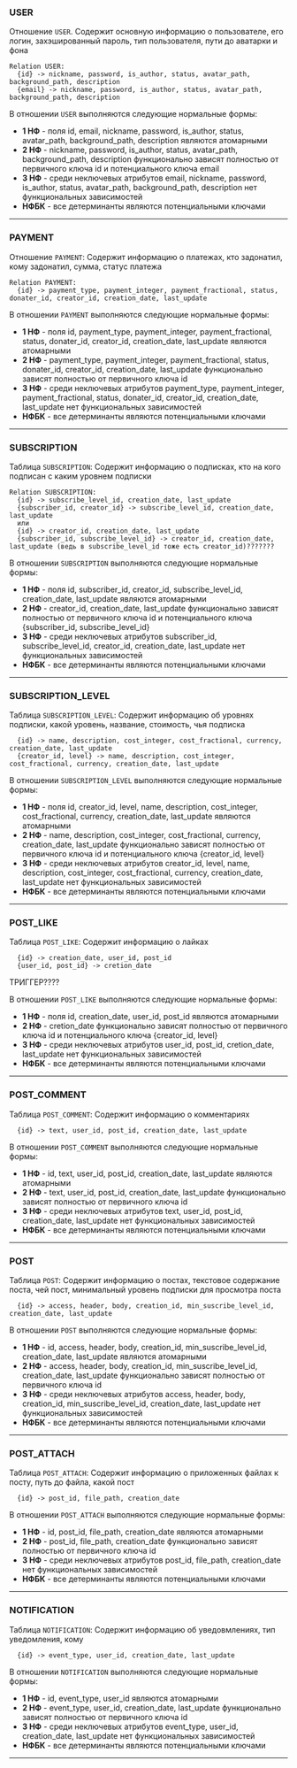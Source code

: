 
### USER
Отношение `USER`. Содержит основную информацию о пользователе, его логин, захэшированный пароль, тип пользователя, пути до аватарки и фона
```
Relation USER:
  {id} -> nickname, password, is_author, status, avatar_path, background_path, description
  {email} -> nickname, password, is_author, status, avatar_path, background_path, description
```
В отношении `USER` выполняются следующие нормальные формы:

- **1 НФ** - поля id, email, nickname, password, is_author, status, avatar_path, background_path, description являются атомарными
- **2 НФ** - nickname, password, is_author, status, avatar_path, background_path, description функционально зависят полностью от первичного ключа id и потенциального ключа email
- **3 НФ** - среди неключевых атрибутов email, nickname, password, is_author, status, avatar_path, background_path, description нет функциональных зависимостей
- **НФБК** - все детерминанты являются потенциальными ключами

---

### PAYMENT

Отношение `PAYMENT`: Содержит информацию о платежах, кто задонатил, кому задонатил, сумма, статус платежа
```
Relation PAYMENT:
  {id} -> payment_type, payment_integer, payment_fractional, status, donater_id, creator_id, creation_date, last_update
```
В отношении `PAYMENT` выполняются следующие нормальные формы:

- **1 НФ** - поля id, payment_type, payment_integer, payment_fractional, status, donater_id, creator_id, creation_date, last_update являются атомарными
- **2 НФ** - payment_type, payment_integer, payment_fractional, status, donater_id, creator_id, creation_date, last_update функционально зависят полностью от первичного ключа id
- **3 НФ** - среди неключевых атрибутов payment_type, payment_integer, payment_fractional, status, donater_id, creator_id, creation_date, last_update нет функциональных зависимостей
- **НФБК** - все детерминанты являются потенциальными ключами

---

### SUBSCRIPTION

Таблица `SUBSCRIPTION`: Содержит информацию о подписках, кто на кого подписан с каким уровнем подписки
```
Relation SUBSCRIPTION:
  {id} -> subscribe_level_id, creation_date, last_update
  {subscriber_id, creator_id} -> subscribe_level_id, creation_date, last_update
  или 
  {id} -> creator_id, creation_date, last_update
  {subscriber_id, subscribe_level_id} -> creator_id, creation_date, last_update (ведь в subscribe_level_id тоже есть creator_id)???????
```
В отношении `SUBSCRIPTION` выполняются следующие нормальные формы:

- **1 НФ** - поля id, subscriber_id, creator_id, subscribe_level_id, creation_date, last_update являются атомарными
- **2 НФ** - creator_id, creation_date, last_update функционально зависят полностью от первичного ключа id и потенциального ключа {subscriber_id, subscribe_level_id}
- **3 НФ** - среди неключевых атрибутов subscriber_id, subscribe_level_id, creator_id, creation_date, last_update нет функциональных зависимостей
- **НФБК** - все детерминанты являются потенциальными ключами

---

### SUBSCRIPTION_LEVEL

Таблица `SUBSCRIPTION_LEVEL`: Содержит информацию об уровнях подписки, какой уровень, название, стоимость, чья подписка
```
  {id} -> name, description, cost_integer, cost_fractional, currency, creation_date, last_update
  {creator_id, level} -> name, description, cost_integer, cost_fractional, currency, creation_date, last_update
```
В отношении `SUBSCRIPTION_LEVEL` выполняются следующие нормальные формы:

- **1 НФ** - поля id, creator_id, level, name, description, cost_integer, cost_fractional, currency, creation_date, last_update являются атомарными
- **2 НФ** - name, description, cost_integer, cost_fractional, currency, creation_date, last_update функционально зависят полностью от первичного ключа id и потенциального ключа {creator_id, level} 
- **3 НФ** - среди неключевых атрибутов creator_id, level, name, description, cost_integer, cost_fractional, currency, creation_date, last_update нет функциональных зависимостей
- **НФБК** - все детерминанты являются потенциальными ключами

---

### POST_LIKE

Таблица `POST_LIKE`: Содержит информацию о лайках
```
  {id} -> creation_date, user_id, post_id
  {user_id, post_id} -> cretion_date
```
ТРИГГЕР????

В отношении `POST_LIKE` выполняются следующие нормальные формы:

- **1 НФ** -  поля id, creation_date, user_id, post_id являются атомарными
- **2 НФ** - cretion_date функционально зависят полностью от первичного ключа id и потенциального ключа {creator_id, level} 
- **3 НФ** - среди неключевых атрибутов user_id, post_id, cretion_date, last_update нет функциональных зависимостей
- **НФБК** - все детерминанты являются потенциальными ключами

---

### POST_COMMENT
Таблица `POST_COMMENT`: Содержит информацию о комментариях
```
  {id} -> text, user_id, post_id, creation_date, last_update
```
В отношении `POST_COMMENT` выполняются следующие нормальные формы:

- **1 НФ** - id, text, user_id, post_id, creation_date, last_update являются атомарными
- **2 НФ** - text, user_id, post_id, creation_date, last_update функционально зависят полностью от первичного ключа id
- **3 НФ** - среди неключевых атрибутов text, user_id, post_id, creation_date, last_update нет функциональных зависимостей
- **НФБК** - все детерминанты являются потенциальными ключами

---

### POST
Таблица `POST`: Содержит информацию о постах, текстовое содержание поста, чей пост, минимальный уровень подписки для просмотра поста
```
  {id} -> access, header, body, creation_id, min_suscribe_level_id, creation_date, last_update
```
В отношении `POST` выполняются следующие нормальные формы:

- **1 НФ** - id, access, header, body, creation_id, min_suscribe_level_id, creation_date, last_update являются атомарными
- **2 НФ** - access, header, body, creation_id, min_suscribe_level_id, creation_date, last_update функционально зависят полностью от первичного ключа id
- **3 НФ** - среди неключевых атрибутов access, header, body, creation_id, min_suscribe_level_id, creation_date, last_update нет функциональных зависимостей
- **НФБК** - все детерминанты являются потенциальными ключами

---

### POST_ATTACH
Таблица `POST_ATTACH`: Содержит информацию о приложенных файлах к посту, путь до файла, какой пост
```
  {id} -> post_id, file_path, creation_date
```
В отношении `POST_ATTACH` выполняются следующие нормальные формы:

- **1 НФ** - id, post_id, file_path, creation_date являются атомарными
- **2 НФ** - post_id, file_path, creation_date функционально зависят полностью от первичного ключа id
- **3 НФ** - среди неключевых атрибутов post_id, file_path, creation_date нет функциональных зависимостей
- **НФБК** - все детерминанты являются потенциальными ключами

---

### NOTIFICATION
Таблица `NOTIFICATION`: Содержит информацию об уведовмлениях, тип уведомления, кому
```
  {id} -> event_type, user_id, creation_date, last_update
```
В отношении `NOTIFICATION` выполняются следующие нормальные формы:

- **1 НФ** - id, event_type, user_id являются атомарными
- **2 НФ** - event_type, user_id, creation_date, last_update функционально зависят полностью от первичного ключа id
- **3 НФ** - среди неключевых атрибутов event_type, user_id, creation_date, last_update нет функциональных зависимостей
- **НФБК** - все детерминанты являются потенциальными ключами

---